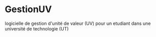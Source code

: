 GestionUV
=========

logicielle de gestion d'unité de valeur (UV) pour un etudiant dans une  université de technologie (UT)
